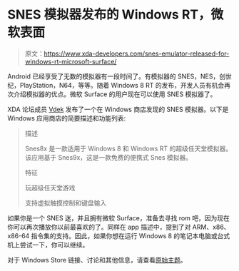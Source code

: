# SNES 模拟器发布的 Windows RT，微软表面

> 原文：<https://www.xda-developers.com/snes-emulator-released-for-windows-rt-microsoft-surface/>

Android 已经享受了无数的模拟器有一段时间了。有模拟器的 SNES，NES，创世纪，PlayStation，N64，等等。随着 Windows 8 RT 的发布，开发人员有机会再次介绍模拟器的优点。微软 Surface 的用户现在可以使用 SNES 模拟器了。

XDA 论坛成员 [Vdek](http://forum.xda-developers.com/member.php?u=2697982) 发布了一个在 Windows 商店发现的 SNES 模拟器。以下是 Windows 应用商店的简要描述和功能列表:

> 描述
> 
> Snes8x 是一款适用于 Windows 8 和 Windows RT 的超级任天堂模拟器。该应用基于 Snes9x，这是一款免费的便携式 Snes 模拟器。
> 
> 特征
> 
> 玩超级任天堂游戏
> 
> 支持虚拟触摸控制和键盘输入

如果你是一个 SNES 迷，并且拥有微软 Surface，准备去寻找 rom 吧，因为现在你可以再次播放你以前最喜欢的了。同样在 app 描述中，提到了对 ARM、x86、x86-64 指令集的支持。因此，如果你想在运行 Windows 8 的笔记本电脑或台式机上尝试一下，你可以继续。

对于 Windows Store 链接、讨论和其他信息，请查看[原始主题](http://forum.xda-developers.com/showthread.php?t=2044766)。